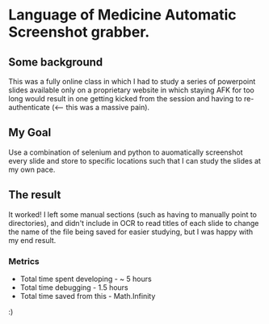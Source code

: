 # Language of Medicine Automatic Screenshot grabber.

## Some background
This was a fully online class in which I had to study a series of powerpoint slides available only on a proprietary website in which staying AFK for
too long would result in one getting kicked from the session and having to re-authenticate (<-- this was a massive pain).

## My Goal
Use a combination of selenium and python to auomatically screenshot every slide and store to specific locations such that I can study the slides at my
own pace.

## The result
It worked! I left some manual sections (such as having to manually point to directories), and didn't include in OCR to read titles of each slide to 
change the name of the file being saved for easier studying, but I was happy with my end result.

### Metrics
- Total time spent developing - ~ 5 hours
- Total time debugging - 1.5 hours
- Total time saved from this - Math.Infinity

:)
